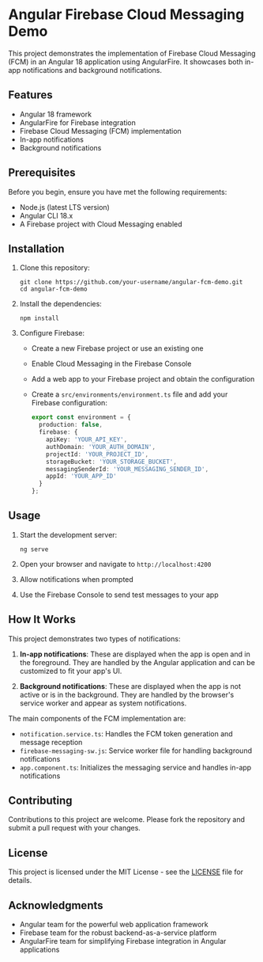 # Angular Firebase Cloud Messaging Demo

This project demonstrates the implementation of Firebase Cloud Messaging (FCM) in an Angular 18 application using AngularFire. It showcases both in-app notifications and background notifications.

## Features

- Angular 18 framework
- AngularFire for Firebase integration
- Firebase Cloud Messaging (FCM) implementation
- In-app notifications
- Background notifications

## Prerequisites

Before you begin, ensure you have met the following requirements:

- Node.js (latest LTS version)
- Angular CLI 18.x
- A Firebase project with Cloud Messaging enabled

## Installation

1. Clone this repository:
   ```
   git clone https://github.com/your-username/angular-fcm-demo.git
   cd angular-fcm-demo
   ```

2. Install the dependencies:
   ```
   npm install
   ```

3. Configure Firebase:
   - Create a new Firebase project or use an existing one
   - Enable Cloud Messaging in the Firebase Console
   - Add a web app to your Firebase project and obtain the configuration
   - Create a `src/environments/environment.ts` file and add your Firebase configuration:

     ```typescript
     export const environment = {
       production: false,
       firebase: {
         apiKey: 'YOUR_API_KEY',
         authDomain: 'YOUR_AUTH_DOMAIN',
         projectId: 'YOUR_PROJECT_ID',
         storageBucket: 'YOUR_STORAGE_BUCKET',
         messagingSenderId: 'YOUR_MESSAGING_SENDER_ID',
         appId: 'YOUR_APP_ID'
       }
     };
     ```

## Usage

1. Start the development server:
   ```
   ng serve
   ```

2. Open your browser and navigate to `http://localhost:4200`

3. Allow notifications when prompted

4. Use the Firebase Console to send test messages to your app

## How It Works

This project demonstrates two types of notifications:

1. **In-app notifications**: These are displayed when the app is open and in the foreground. They are handled by the Angular application and can be customized to fit your app's UI.

2. **Background notifications**: These are displayed when the app is not active or is in the background. They are handled by the browser's service worker and appear as system notifications.

The main components of the FCM implementation are:

- `notification.service.ts`: Handles the FCM token generation and message reception
- `firebase-messaging-sw.js`: Service worker file for handling background notifications
- `app.component.ts`: Initializes the messaging service and handles in-app notifications

## Contributing

Contributions to this project are welcome. Please fork the repository and submit a pull request with your changes.

## License

This project is licensed under the MIT License - see the [LICENSE](LICENSE) file for details.

## Acknowledgments

- Angular team for the powerful web application framework
- Firebase team for the robust backend-as-a-service platform
- AngularFire team for simplifying Firebase integration in Angular applications